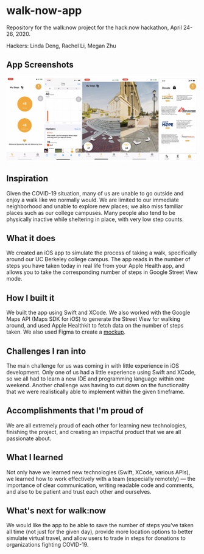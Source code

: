 # walk-now-app

Repository for the walk:now project for the hack:now hackathon, April 24-26, 2020.

Hackers: Linda Deng, Rachel Li, Megan Zhu

## App Screenshots

<img src="images/img6.png">

## Inspiration

Given the COVID-19 situation, many of us are unable to go outside and enjoy a walk like we normally would. We are limited to our immediate neighborhood and unable to explore new places; we also miss familiar places such as our college campuses. Many people also tend to be physically inactive while sheltering in place, with very low step counts. 

## What it does

We created an iOS app to simulate the process of taking a walk, specifically around our UC Berkeley college campus. The app reads in the number of steps you have taken today in real life from your Apple Health app, and allows you to take the corresponding number of steps in Google Street View mode. 

## How I built it

We built the app using Swift and XCode. We also worked with the Google Maps API (Maps SDK for iOS) to generate the Street View for walking around, and used Apple Healthkit to fetch data on the number of steps taken. We also used Figma to create a [mockup](https://www.figma.com/file/xBiTjGFFJ2g5M6BwepKj9d/walk%3Anow?node-id=1%3A2).

## Challenges I ran into

The main challenge for us was coming in with little experience in iOS development. Only one of us had a little experience using Swift and XCode, so we all had to learn a new IDE and programming language within one weekend. Another challenge was having to cut down on the functionality that we were realistically able to implement within the given timeframe. 

## Accomplishments that I'm proud of

We are all extremely proud of each other for learning new technologies, finishing the project, and creating an impactful product that we are all passionate about. 

## What I learned

Not only have we learned new technologies (Swift, XCode, various APIs), we learned how to work effectively with a team (especially remotely) — the importance of clear communication, writing readable code and comments, and also to be patient and trust each other and ourselves. 

## What's next for walk:now

We would like the app to be able to save the number of steps you've taken all time (not just for the given day), provide more location options to better simulate virtual travel, and allow users to trade in steps for donations to organizations fighting COVID-19. 

